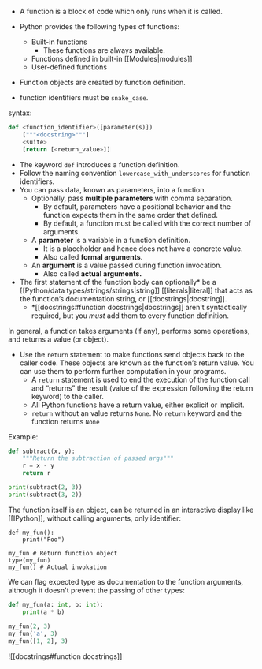- A function is a block of code which only runs when it is called.

- Python provides the following types of functions:
	- Built-in functions
		- These functions are always available.
	- Functions defined in built-in [[Modules|modules]]
	- User-defined functions


- Function objects are created by function definition.

- function identifiers must be `snake_case`.

syntax:
```Python
def <function_identifier>([parameter(s)])
	["""<docstring>"""]
	<suite>
	[return [<return_value>]]
```

- The keyword `def` introduces a function definition.
- Follow the naming convention `lowercase_with_underscores` for function identifiers.
- You can pass data, known as parameters, into a function.
	- Optionally, pass **multiple parameters** with comma separation.
		- By default, parameters have a positional behavior and the function expects them in the same order that defined.
		- By default, a function must be called with the correct number of arguments.
	- A **parameter** is a variable in a function definition.
		- It is a placeholder and hence does not have a concrete value.
		- Also called **formal arguments**.
	- An **argument** is a value passed during function invocation.
		- Also called **actual arguments.**
- The first statement of the function body can optionally* be a [[Python/data types/strings/strings|string]] [[literals|literal]] that acts as the function’s documentation string, or [[docstrings|docstring]].
	- \*[[docstrings#function docstrings|docstrings]] aren't syntactically required, but you *must* add them to every function definition.

In general, a function takes arguments (if any), performs some operations, and returns a value (or object).

- Use the `return` statement to make functions send objects back to the caller code. These objects are known as the function’s return value. You can use them to perform further computation in your programs.
	- A `return` statement is used to end the execution of the function call and “returns” the result (value of the expression following the return keyword) to the caller.
	- All Python functions have a return value, either explicit or implicit.
	- `return` without an value returns `None`. No `return` keyword and the function returns `None`

Example:
```Python
def subtract(x, y):
	"""Return the subtraction of passed args"""
	r = x - y
	return r

print(subtract(2, 3))
print(subtract(3, 2))
```

The function itself is an object, can be returned in an interactive display like [[IPython]], without calling arguments, only identifier:
```IPython
def my_fun():
	print("Foo")
	
my_fun # Return function object
type(my_fun)
my_fun() # Actual invokation
```

We can flag expected type as documentation to the function arguments, although it doesn't prevent the passing of other types:

```Python
def my_fun(a: int, b: int):
	print(a * b)
	
my_fun(2, 3)
my_fun('a', 3)
my_fun([1, 2], 3)
```


![[docstrings#function docstrings]]


